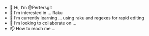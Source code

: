 - 👋 Hi, I’m @Pertersgit
- 👀 I’m interested in ... Raku
- 🌱 I’m currently learning ... using raku and regexes for rapid editing
- 💞️ I’m looking to collaborate on ...
- 📫 How to reach me ...

<!---
Pertersgit/Pertersgit is a ✨ special ✨ repository because its `README.md` (this file) appears on your GitHub profile.
You can click the Preview link to take a look at your changes.
--->

